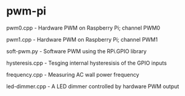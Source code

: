 # pwm-pi

pwm0.cpp - Hardware PWM on Raspberry Pi; channel PWM0

pwm1.cpp - Hardware PWM on Raspberry Pi; channel PWM1

soft-pwm.py - Software PWM using the RPi.GPIO library

hysteresis.cpp - Tesging internal hysteresisis of the GPIO inputs

frequency.cpp - Measuring AC wall power frequency

led-dimmer.cpp - A LED dimmer controlled by hardware PWM output
